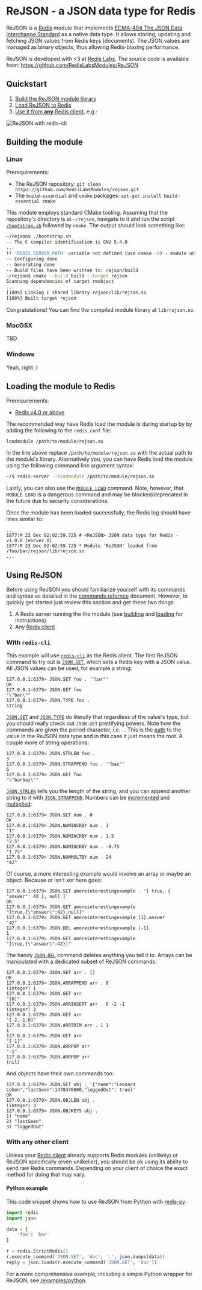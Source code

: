 # ReJSON - a JSON data type for Redis

ReJSON is a [Redis](1) module that implements
[ECMA-404 The JSON Data Interchange Standard](2) as a native data type. It allows storing, updating
and fetching JSON values from Redis keys (documents). The JSON values are managed as binary objects,
thus allowing Redis-blazing performance. 

ReJSON is developed with <3 at [Redis Labs](https://redislabs.com). The source code is available
from: https://github.com/RedisLabsModules/ReJSON

## Quickstart

1.  [Build the ReJSON module library](#building-the-module-library)
1.  [Load ReJSON to Redis](#loading-the-module-to-redis)
1.  [Use it from **any** Redis client](#using-rejson), e.g.:

![ReJSON with `redis-cli`](images/demo.gif)

## Building the module

### Linux

Prerequirements:

* The ReJSON repository: `git clone https://github.com/RedisLabsModules/rejson.git`
* The `build-essential` and `cmake` packages: `apt-get install build-essential cmake`

This module employs standard CMake tooling. Assuming that the repository's directory is at
`~/rejson`, navigate to it and run the script [`/bootstrap.sh`](/bootstrap.sh) followed by `cmake`.
The output should look something like:

```bash
~/rejson$ ./bootstrap.sh
-- The C compiler identification is GNU 5.4.0
...
!! 'REDIS_SERVER_PATH' variable not defined (use cmake -D) - module unit test will not be run
-- Configuring done
-- Generating done
-- Build files have been written to: rejson/build
~/rejson$ cmake --build build --target rejson
Scanning dependencies of target rmobject
...
[100%] Linking C shared library rejson/lib/rejson.so
[100%] Built target rejson
```

Congratulations! You can find the compiled module library at `lib/rejson.so`.

### MacOSX

TBD

### Windows

Yeah, right :)

## Loading the module to Redis

Prerequirements:

* [Redis v4.0 or above](3)

The recommended way have Redis load the module is during startup by by adding the following to the
`redis.conf` file:

```
loadmodule /path/to/module/rejson.so
```

In the line above replace `/path/to/module/rejson.so` with the actual path to the module's library.
Alternatively you, you can have Redis load the module using the following command line argument
syntax:

```bash
~/$ redis-server --loadmodule /path/to/module/rejson.so
```

Lastly, you can also use the [`MODULE LOAD`](4) command. Note, however, that `MODULE LOAD` is a
dangerous command and may be blocked/deprecated in the future due to security considerations.

Once the module has been loaded successfully, the Redis log should have lines similar to:

```
...
1877:M 23 Dec 02:02:59.725 # <ReJSON> JSON data type for Redis - v1.0.0 [encver 0]
1877:M 23 Dec 02:02:59.725 * Module 'ReJSON' loaded from /foo/bar/rejson/lib/rejson.so
...
```

## Using ReJSON

Before using ReJSON you should familiarize yourself with its commands and syntax as detailed in the
[commands refernce](commands.md) document. However, to quickly get started just review this
section and get these two things:

1.  A Redis server running the the module (see [building](#building-the-module-library) and
    [loading](#loading-the-module-to-Redis) for instructions)
1.  Any [Redis client](5)

### With `redis-cli`

This example will use [`redis-cli`](6) as the Redis client. The first ReJSON command to try out is
[`JSON.SET`](commands.md#jsonset), which sets a Redis key with a JSON value. All JSON values can be
used, for example a string:

```
127.0.0.1:6379> JSON.SET foo . '"bar"'
OK
127.0.0.1:6379> JSON.GET foo
"\"bar\""
127.0.0.1:6379> JSON.TYPE foo .
string
```

[`JSON.GET`](commands.md#jsonget) and [`JSON.TYPE`](commands.md#jsontype) do literally that
regardless of the value's type, but you should really check out `JSON.GET` prettifying powers. Note
how the commands are given the period character, i.e. `.`. This is the
[path](path.md) to the value in the ReJSON data type and in this case it just means
the root. A couple more of string operations:

```
127.0.0.1:6379> JSON.STRLEN foo .
3
127.0.0.1:6379> JSON.STRAPPEND foo . '"baz"'
6
127.0.0.1:6379> JSON.GET foo
"\"barbaz\""

``` 

[`JSON.STRLEN`](commands.md#jsonstrlen) tells you the length of the string, and you can append
another string to it with [`JSON.STRAPPEND`](commands.md#jsonstrappend). Numbers can be
[incremented](commands.md#jsonnumincrby) and [multiplied](commands.md#jsonnummultby):

```
127.0.0.1:6379> JSON.SET num . 0
OK
127.0.0.1:6379> JSON.NUMINCRBY num . 1
"1"
127.0.0.1:6379> JSON.NUMINCRBY num . 1.5
"2.5"
127.0.0.1:6379> JSON.NUMINCRBY num . -0.75
"1.75"
127.0.0.1:6379> JSON.NUMMULTBY num . 24
"42"
```

Of course, a more interesting example would involve an array or maybe an object. Because or isn't
xor here goes:

```
127.0.0.1:6379> JSON.SET amoreinterestingexample . '[ true, { "answer": 42 }, null ]'
OK
127.0.0.1:6379> JSON.GET amoreinterestingexample
"[true,{\"answer\":42},null]"
127.0.0.1:6379> JSON.GET amoreinterestingexample [1].answer
"42"
127.0.0.1:6379> JSON.DEL amoreinterestingexample [-1]
1
127.0.0.1:6379> JSON.GET amoreinterestingexample
"[true,{\"answer\":42}]"
```

The handy [`JSON.DEL`](commands.md#jsondel) command deletes anything you tell it to. Arrays can be
manipulated with a dedicated subset of ReJSON commands:

```
127.0.0.1:6379> JSON.SET arr . []
OK
127.0.0.1:6379> JSON.ARRAPPEND arr . 0
(integer) 1
127.0.0.1:6379> JSON.GET arr
"[0]"
127.0.0.1:6379> JSON.ARRINSERT arr . 0 -2 -1
(integer) 3
127.0.0.1:6379> JSON.GET arr
"[-2,-1,0]"
127.0.0.1:6379> JSON.ARRTRIM arr . 1 1
1
127.0.0.1:6379> JSON.GET arr
"[-1]"
127.0.0.1:6379> JSON.ARRPOP arr
"-1"
127.0.0.1:6379> JSON.ARRPOP arr
(nil)
```

And objects have their own commands too:

```
127.0.0.1:6379> JSON.SET obj . '{"name":"Leonard Cohen","lastSeen":1478476800,"loggedOut": true}'
OK
127.0.0.1:6379> JSON.OBJLEN obj .
(integer) 3
127.0.0.1:6379> JSON.OBJKEYS obj .
1) "name"
2) "lastSeen"
3) "loggedOut"
```

### With any other client

Unless your [Redis client](5) already supports Redis modules (unlikely) or ReJSON specifically (even
unlikelier), you should be ok using its ability to send raw Redis commands. Depending on your client
of choice the exact method for doing that may vary.

#### Python example

This code snippet shows how to use ReJSON from Python with
[redis-py](https://github.com/andymccurdy/redis-py):

```Python
import redis
import json

data = {
    'foo': 'bar'
}

r = redis.StrictRedis()
r.execute_command('JSON.SET', 'doc', '.', json.dumps(data))
reply = json.loads(r.execute_command('JSON.GET', 'doc'))
```

For a more comprehensive example, including a simple Python wrapper for ReJSON, see
[/examples/python](/examples/python).

  [1]:  http://redis.io/
  [2]:  http://json.org/
  [3]:  http://redis.io/download
  [4]:  http://redis.io/commands/module-load
  [5]:  http://redis.io/clients
  [6]:  http://redis.io/topics/rediscli